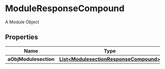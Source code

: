 

# ModuleResponseCompound

A Module Object

## Properties

| Name | Type | Description | Notes |
|------------ | ------------- | ------------- | -------------|
|**aObjModulesection** | [**List&lt;ModulesectionResponseCompound&gt;**](ModulesectionResponseCompound.md) |  |  [optional] |



